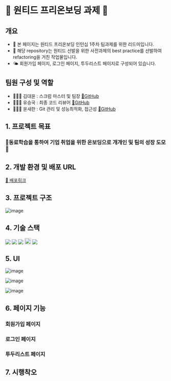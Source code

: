 # 👹 원티드 프리온보딩 과제 👹

## 개요

- 🦁 본 페이지는 원티드 프리온보딩 인턴십 1주차 팀과제를 위한 리드미입니다.
- 🏨 해당 repository는 원티드 선발을 위한 사전과제의 best practice를 선발하여 refactoring을 거친 작업물입니다.
- 🌤️ 회원가입 페이지, 로그인 페이지, 투두리스트 페이지로 구성되어 있습니다.

## 팀원 구성 및 역할

- 🙋🏻‍♀️ 김대윤 : 스크럼 마스터 및 팀장 [🔗GitHub](https://github.com/apeachicetea)
- 🙋🏼‍♂️ 유승국 : 최종 코드 리뷰어 [🔗GitHub](https://github.com/SeungGukYoo)
- 🙋🏼‍♂️ 윤새한 : Git 관리 및 성능최적화, 접근성 [🔗GitHub](https://github.com/ovelute53)

## 1. 프로젝트 목표

### 🎇동료학습을 통하여 기업 취업을 위한 온보딩으로 개개인 및 팀의 성장 도모🎇

## 2. 개발 환경 및 배포 URL

[🔗 배포링크](https://pre-onboarding-12th-1-16-2vt6ydlc6-pre-onboarding-12th-1-16.vercel.app/signin)

## 3. 프로젝트 구조

![image](https://github.com/wanted-pre-onboarding-16/pre-onboarding-12th-1-16/assets/104200167/666bb536-bce6-44e9-b071-cbc4bc108453)

## 4. 기술 스택

<img src="https://img.shields.io/badge/JavaScript-F7DF1E?style=flat-square&logo=javascript&logoColor=black"/> <img src="https://img.shields.io/badge/Typescript-3178C6?style=flat-square&logo=Typescript&logoColor=white"/> <img src="https://img.shields.io/badge/React-61DAFB?style=flat-square&logo=React&logoColor=black"/> <img height=20 src="https://img.shields.io/badge/styled-components-DB7093?style=for-the-badge&logo=styledcomponents&logoColor=white"> <img src="https://img.shields.io/badge/Vercel-000000?style=flat-square&logo=Vercel&logoColor=white"/>

## 5. UI

![image](https://github.com/wanted-pre-onboarding-16/pre-onboarding-12th-1-16/assets/104200167/a1b73f24-54ef-4116-a547-aee627feeeb8)

![image](https://github.com/wanted-pre-onboarding-16/pre-onboarding-12th-1-16/assets/104200167/0ecc7603-7fcb-4504-b3a8-75fd84175620)

![image](https://github.com/wanted-pre-onboarding-16/pre-onboarding-12th-1-16/assets/104200167/0a2c7b29-5d22-4b1c-8f8d-eedff39e7ff9)

## 6. 페이지 기능

### 회원가입 페이지

### 로그인 페이지

### 투두리스트 페이지

## 7. 시행착오
